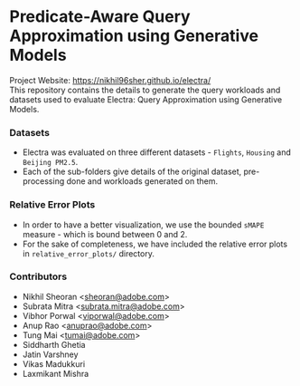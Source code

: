 # Predicate-Aware Query Approximation using Generative Models
Project Website: https://nikhil96sher.github.io/electra/  
This repository contains the details to generate the query workloads and datasets used to evaluate Electra: Query Approximation using Generative Models.

### Datasets
- Electra was evaluated on three different datasets - `Flights`, `Housing` and `Beijing PM2.5`.
- Each of the sub-folders give details of the original dataset, pre-processing done and workloads generated on them.

### Relative Error Plots
- In order to have a better visualization, we use the bounded `sMAPE` measure - which is bound between 0 and 2.
- For the sake of completeness, we have included the relative error plots in `relative_error_plots/` directory.

### Contributors
- Nikhil Sheoran <<sheoran@adobe.com>>
- Subrata Mitra <<subrata.mitra@adobe.com>>
- Vibhor Porwal <<viporwal@adobe.com>>
- Anup Rao <<anuprao@adobe.com>>
- Tung Mai <<tumai@adobe.com>>
- Siddharth Ghetia
- Jatin Varshney
- Vikas Madukkuri
- Laxmikant Mishra

